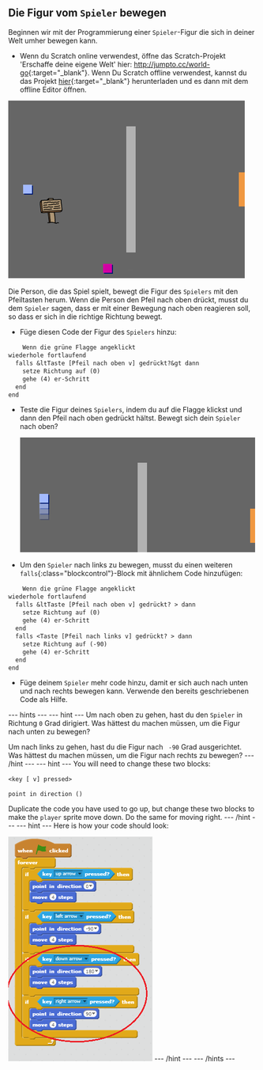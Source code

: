 ## Die Figur vom `Spieler` bewegen

Beginnen wir mit der Programmierung einer `Spieler`-Figur die sich in deiner Welt umher bewegen kann.

+ Wenn du Scratch online verwendest, öffne das Scratch-Projekt 'Erschaffe deine eigene Welt' hier: <http://jumpto.cc/world-go>{:target="_blank"}. Wenn Du Scratch offline verwendest, kannst du das Projekt [hier](http://jumpto.cc/world-get){:target="_blank"} herunterladen und es dann mit dem offline Editor öffnen. 

![screenshot](images/world-starter.png)

Die Person, die das Spiel spielt, bewegt die Figur des `Spielers` mit den Pfeiltasten herum. Wenn die Person den Pfeil nach oben drückt, musst du dem `Spieler` sagen, dass er mit einer Bewegung nach oben reagieren soll, so dass er sich in die richtige Richtung bewegt.

+ Füge diesen Code der Figur des `Spielers` hinzu:

```blocks
    Wenn die grüne Flagge angeklickt
wiederhole fortlaufend 
  falls &ltTaste [Pfeil nach oben v] gedrückt?&gt dann 
    setze Richtung auf (0)
    gehe (4) er-Schritt
  end
end  
```

+ Teste die Figur deines `Spielers`, indem du auf die Flagge klickst und dann den Pfeil nach oben gedrückt hältst. Bewegt sich dein `Spieler` nach oben?
    
    ![screenshot](images/world-up.png)

+ Um den `Spieler` nach links zu bewegen, musst du einen weiteren `falls`{:class="blockcontrol"}-Block mit ähnlichem Code hinzufügen:

```blocks
    Wenn die grüne Flagge angeklickt
wiederhole fortlaufend 
  falls &ltTaste [Pfeil nach oben v] gedrückt? > dann 
    setze Richtung auf (0)
    gehe (4) er-Schritt
  end
  falls <Taste [Pfeil nach links v] gedrückt? > dann 
    setze Richtung auf (-90)
    gehe (4) er-Schritt
  end
end
```

+ Füge deinem `Spieler` mehr code hinzu, damit er sich auch nach unten und nach rechts bewegen kann. Verwende den bereits geschriebenen Code als Hilfe.

\--- hints \--- \--- hint \--- Um nach oben zu gehen, hast du den `Spieler` in Richtung `0` Grad dirigiert. Was hättest du machen müssen, um die Figur nach unten zu bewegen?

Um nach links zu gehen, hast du die Figur nach ` -90` Grad ausgerichtet. Was hättest du machen müssen, um die Figur nach rechts zu bewegen? \--- /hint \--- \--- hint \--- You will need to change these two blocks:

```blocks
<key [ v] pressed>
```

```blocks
point in direction ()
```

Duplicate the code you have used to go up, but change these two blocks to make the `player` sprite move down. Do the same for moving right. \--- /hint \--- \--- hint \--- Here is how your code should look:

![Moving down and right](images/finished-move-down-right.png) \--- /hint \--- \--- /hints \---